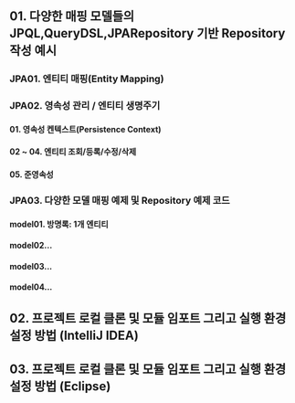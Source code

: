 ## 01. 다양한 매핑 모델들의 JPQL,QueryDSL,JPARepository 기반 Repository 작성 예시


### JPA01. 엔티티 매핑(Entity Mapping)

### JPA02. 영속성 관리 / 엔티티 생명주기
#### 01. 영속성 켄텍스트(Persistence Context)
#### 02 ~ 04. 엔티티 조회/등록/수정/삭제 
#### 05. 준영속성

### JPA03. 다양한 모델 매핑 예제 및 Repository 예제 코드
#### model01. 방명록: 1개 엔티티
#### model02...
#### model03...
#### model04...




## 02. 프로젝트 로컬 클론 및 모듈 임포트 그리고 실행 환경 설정 방법 (IntelliJ IDEA)


## 03. 프로젝트 로컬 클론 및 모듈 임포트 그리고 실행 환경 설정 방법 (Eclipse)



 
  